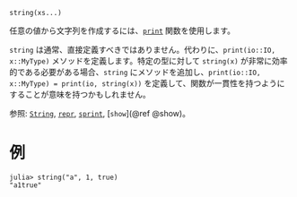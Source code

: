 ```
string(xs...)
```

任意の値から文字列を作成するには、[`print`](@ref) 関数を使用します。

`string` は通常、直接定義すべきではありません。代わりに、`print(io::IO, x::MyType)` メソッドを定義します。特定の型に対して `string(x)` が非常に効率的である必要がある場合、`string` にメソッドを追加し、`print(io::IO, x::MyType) = print(io, string(x))` を定義して、関数が一貫性を持つようにすることが意味を持つかもしれません。

参照: [`String`](@ref), [`repr`](@ref), [`sprint`](@ref), [`show`](@ref @show)。

# 例

```jldoctest
julia> string("a", 1, true)
"a1true"
```
